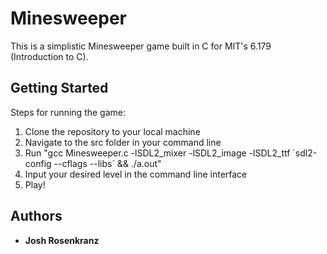 # Minesweeper

This is a simplistic Minesweeper game built in C for MIT's 6.179 (Introduction to C).

## Getting Started

Steps for running the game:
1. Clone the repository to your local machine
2. Navigate to the src folder in your command line
3. Run "gcc Minesweeper.c -lSDL2_mixer -lSDL2_image -lSDL2_ttf \`sdl2-config --cflags --libs\` && ./a.out"
4. Input your desired level in the command line interface
5. Play!

## Authors

* **Josh Rosenkranz** 
